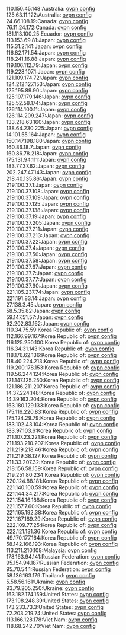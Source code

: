 110.150.45.148:Australia: [ovpn config](vpn/110_150_45_148.ovpn)  
125.63.11.122:Australia: [ovpn config](vpn/125_63_11_122.ovpn)  
24.66.108.19:Canada: [ovpn config](vpn/24_66_108_19.ovpn)  
76.11.24.172:Canada: [ovpn config](vpn/76_11_24_172.ovpn)  
181.113.100.25:Ecuador: [ovpn config](vpn/181_113_100_25.ovpn)  
113.153.69.81:Japan: [ovpn config](vpn/113_153_69_81.ovpn)  
115.31.2.141:Japan: [ovpn config](vpn/115_31_2_141.ovpn)  
116.82.171.54:Japan: [ovpn config](vpn/116_82_171_54.ovpn)  
118.241.16.88:Japan: [ovpn config](vpn/118_241_16_88.ovpn)  
119.106.112.79:Japan: [ovpn config](vpn/119_106_112_79.ovpn)  
119.228.107.1:Japan: [ovpn config](vpn/119_228_107_1.ovpn)  
121.109.174.72:Japan: [ovpn config](vpn/121_109_174_72.ovpn)  
124.212.127.153:Japan: [ovpn config](vpn/124_212_127_153.ovpn)  
125.195.89.90:Japan: [ovpn config](vpn/125_195_89_90.ovpn)  
125.197.179.146:Japan: [ovpn config](vpn/125_197_179_146.ovpn)  
125.52.58.174:Japan: [ovpn config](vpn/125_52_58_174.ovpn)  
126.114.100.11:Japan: [ovpn config](vpn/126_114_100_11.ovpn)  
126.114.209.247:Japan: [ovpn config](vpn/126_114_209_247.ovpn)  
133.218.63.160:Japan: [ovpn config](vpn/133_218_63_160.ovpn)  
138.64.230.225:Japan: [ovpn config](vpn/138_64_230_225.ovpn)  
14.101.55.164:Japan: [ovpn config](vpn/14_101_55_164.ovpn)  
150.147.198.180:Japan: [ovpn config](vpn/150_147_198_180.ovpn)  
160.86.18.7:Japan: [ovpn config](vpn/160_86_18_7.ovpn)  
160.86.78.218:Japan: [ovpn config](vpn/160_86_78_218.ovpn)  
175.131.94.111:Japan: [ovpn config](vpn/175_131_94_111.ovpn)  
183.77.37.62:Japan: [ovpn config](vpn/183_77_37_62.ovpn)  
202.247.47.143:Japan: [ovpn config](vpn/202_247_47_143.ovpn)  
218.40.135.86:Japan: [ovpn config](vpn/218_40_135_86.ovpn)  
219.100.37.1:Japan: [ovpn config](vpn/219_100_37_1.ovpn)  
219.100.37.108:Japan: [ovpn config](vpn/219_100_37_108.ovpn)  
219.100.37.109:Japan: [ovpn config](vpn/219_100_37_109.ovpn)  
219.100.37.125:Japan: [ovpn config](vpn/219_100_37_125.ovpn)  
219.100.37.138:Japan: [ovpn config](vpn/219_100_37_138.ovpn)  
219.100.37.19:Japan: [ovpn config](vpn/219_100_37_19.ovpn)  
219.100.37.205:Japan: [ovpn config](vpn/219_100_37_205.ovpn)  
219.100.37.211:Japan: [ovpn config](vpn/219_100_37_211.ovpn)  
219.100.37.213:Japan: [ovpn config](vpn/219_100_37_213.ovpn)  
219.100.37.22:Japan: [ovpn config](vpn/219_100_37_22.ovpn)  
219.100.37.4:Japan: [ovpn config](vpn/219_100_37_4.ovpn)  
219.100.37.50:Japan: [ovpn config](vpn/219_100_37_50.ovpn)  
219.100.37.58:Japan: [ovpn config](vpn/219_100_37_58.ovpn)  
219.100.37.67:Japan: [ovpn config](vpn/219_100_37_67.ovpn)  
219.100.37.7:Japan: [ovpn config](vpn/219_100_37_7.ovpn)  
219.100.37.77:Japan: [ovpn config](vpn/219_100_37_77.ovpn)  
219.100.37.90:Japan: [ovpn config](vpn/219_100_37_90.ovpn)  
221.105.237.74:Japan: [ovpn config](vpn/221_105_237_74.ovpn)  
221.191.83.14:Japan: [ovpn config](vpn/221_191_83_14.ovpn)  
27.138.3.45:Japan: [ovpn config](vpn/27_138_3_45.ovpn)  
58.5.35.82:Japan: [ovpn config](vpn/58_5_35_82.ovpn)  
59.147.51.57:Japan: [ovpn config](vpn/59_147_51_57.ovpn)  
92.202.83.162:Japan: [ovpn config](vpn/92_202_83_162.ovpn)  
110.34.75.59:Korea Republic of: [ovpn config](vpn/110_34_75_59.ovpn)  
112.166.99.167:Korea Republic of: [ovpn config](vpn/112_166_99_167.ovpn)  
116.125.250.100:Korea Republic of: [ovpn config](vpn/116_125_250_100.ovpn)  
116.34.31.143:Korea Republic of: [ovpn config](vpn/116_34_31_143.ovpn)  
118.176.62.136:Korea Republic of: [ovpn config](vpn/118_176_62_136.ovpn)  
118.40.224.213:Korea Republic of: [ovpn config](vpn/118_40_224_213.ovpn)  
119.200.178.153:Korea Republic of: [ovpn config](vpn/119_200_178_153.ovpn)  
119.56.244.124:Korea Republic of: [ovpn config](vpn/119_56_244_124.ovpn)  
121.147.125.250:Korea Republic of: [ovpn config](vpn/121_147_125_250.ovpn)  
121.186.211.207:Korea Republic of: [ovpn config](vpn/121_186_211_207.ovpn)  
14.37.224.148:Korea Republic of: [ovpn config](vpn/14_37_224_148.ovpn)  
14.39.163.204:Korea Republic of: [ovpn config](vpn/14_39_163_204.ovpn)  
163.180.129.133:Korea Republic of: [ovpn config](vpn/163_180_129_133.ovpn)  
175.116.220.83:Korea Republic of: [ovpn config](vpn/175_116_220_83.ovpn)  
175.124.29.79:Korea Republic of: [ovpn config](vpn/175_124_29_79.ovpn)  
183.102.43.104:Korea Republic of: [ovpn config](vpn/183_102_43_104.ovpn)  
183.97.103.6:Korea Republic of: [ovpn config](vpn/183_97_103_6.ovpn)  
211.107.23.221:Korea Republic of: [ovpn config](vpn/211_107_23_221.ovpn)  
211.193.210.207:Korea Republic of: [ovpn config](vpn/211_193_210_207.ovpn)  
211.219.218.46:Korea Republic of: [ovpn config](vpn/211_219_218_46.ovpn)  
211.219.38.127:Korea Republic of: [ovpn config](vpn/211_219_38_127.ovpn)  
211.33.207.32:Korea Republic of: [ovpn config](vpn/211_33_207_32.ovpn)  
218.156.58.159:Korea Republic of: [ovpn config](vpn/218_156_58_159.ovpn)  
219.251.80.234:Korea Republic of: [ovpn config](vpn/219_251_80_234.ovpn)  
220.124.88.181:Korea Republic of: [ovpn config](vpn/220_124_88_181.ovpn)  
221.140.100.59:Korea Republic of: [ovpn config](vpn/221_140_100_59.ovpn)  
221.144.34.217:Korea Republic of: [ovpn config](vpn/221_144_34_217.ovpn)  
221.154.16.188:Korea Republic of: [ovpn config](vpn/221_154_16_188.ovpn)  
221.157.7.60:Korea Republic of: [ovpn config](vpn/221_157_7_60.ovpn)  
221.165.192.38:Korea Republic of: [ovpn config](vpn/221_165_192_38.ovpn)  
221.167.189.29:Korea Republic of: [ovpn config](vpn/221_167_189_29.ovpn)  
222.109.77.25:Korea Republic of: [ovpn config](vpn/222_109_77_25.ovpn)  
222.121.131.36:Korea Republic of: [ovpn config](vpn/222_121_131_36.ovpn)  
49.170.177.164:Korea Republic of: [ovpn config](vpn/49_170_177_164.ovpn)  
58.142.166.193:Korea Republic of: [ovpn config](vpn/58_142_166_193.ovpn)  
113.211.210.108:Malaysia: [ovpn config](vpn/113_211_210_108.ovpn)  
178.163.94.141:Russian Federation: [ovpn config](vpn/178_163_94_141.ovpn)  
95.154.94.187:Russian Federation: [ovpn config](vpn/95_154_94_187.ovpn)  
95.70.54.1:Russian Federation: [ovpn config](vpn/95_70_54_1.ovpn)  
58.136.163.179:Thailand: [ovpn config](vpn/58_136_163_179.ovpn)  
5.58.56.161:Ukraine: [ovpn config](vpn/5_58_56_161.ovpn)  
93.79.205.250:Ukraine: [ovpn config](vpn/93_79_205_250.ovpn)  
163.182.174.159:United States: [ovpn config](vpn/163_182_174_159.ovpn)  
173.198.248.39:United States: [ovpn config](vpn/173_198_248_39.ovpn)  
173.233.73.3:United States: [ovpn config](vpn/173_233_73_3.ovpn)  
72.203.219.74:United States: [ovpn config](vpn/72_203_219_74.ovpn)  
113.166.128.178:Viet Nam: [ovpn config](vpn/113_166_128_178.ovpn)  
118.68.242.70:Viet Nam: [ovpn config](vpn/118_68_242_70.ovpn)  
